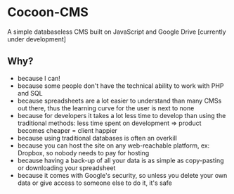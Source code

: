 # Cocoon-CMS
A simple databaseless CMS built on JavaScript and Google Drive [currently under development]

## Why?

* because I can!
* because some people don't have the technical ability to work with PHP and SQL
* because spreadsheets are a lot easier to understand than many CMSs out there, thus the learning curve for the user is next to none
* because for developers it takes a lot less time to develop than using the traditional methods: less time spent on development => product becomes cheaper = client happier
* because using traditional databases is often an overkill
* because you can host the site on any web-reachable platform, ex: Dropbox, so nobody needs to pay for hosting
* because having a back-up of all your data is as simple as copy-pasting or downloading your spreadsheet
* because it comes with Google's security, so unless you delete your own data or give access to someone else to do it, it's safe
